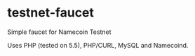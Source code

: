 testnet-faucet
==============

Simple faucet for Namecoin Testnet

Uses PHP (tested on 5.5), PHP/CURL, MySQL and Namecoind.
